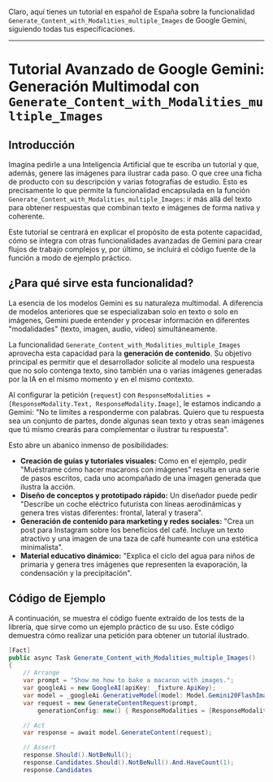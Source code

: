 Claro, aquí tienes un tutorial en español de España sobre la funcionalidad `Generate_Content_with_Modalities_multiple_Images` de Google Gemini, siguiendo todas tus especificaciones.

---

# Tutorial Avanzado de Google Gemini: Generación Multimodal con `Generate_Content_with_Modalities_multiple_Images`

## Introducción

Imagina pedirle a una Inteligencia Artificial que te escriba un tutorial y que, además, genere las imágenes para ilustrar cada paso. O que cree una ficha de producto con su descripción y varias fotografías de estudio. Esto es precisamente lo que permite la funcionalidad encapsulada en la función `Generate_Content_with_Modalities_multiple_Images`: ir más allá del texto para obtener respuestas que combinan texto e imágenes de forma nativa y coherente.

Este tutorial se centrará en explicar el propósito de esta potente capacidad, cómo se integra con otras funcionalidades avanzadas de Gemini para crear flujos de trabajo complejos y, por último, se incluirá el código fuente de la función a modo de ejemplo práctico.

## ¿Para qué sirve esta funcionalidad?

La esencia de los modelos Gemini es su naturaleza multimodal. A diferencia de modelos anteriores que se especializaban solo en texto o solo en imágenes, Gemini puede entender y procesar información en diferentes "modalidades" (texto, imagen, audio, vídeo) simultáneamente.

La funcionalidad `Generate_Content_with_Modalities_multiple_Images` aprovecha esta capacidad para la **generación de contenido**. Su objetivo principal es permitir que el desarrollador solicite al modelo una respuesta que no solo contenga texto, sino también una o varias imágenes generadas por la IA en el mismo momento y en el mismo contexto.

Al configurar la petición (`request`) con `ResponseModalities = [ResponseModality.Text, ResponseModality.Image]`, le estamos indicando a Gemini: "No te limites a responderme con palabras. Quiero que tu respuesta sea un conjunto de partes, donde algunas sean texto y otras sean imágenes que tú mismo crearás para complementar o ilustrar tu respuesta".

Esto abre un abanico inmenso de posibilidades:

*   **Creación de guías y tutoriales visuales:** Como en el ejemplo, pedir "Muéstrame cómo hacer macarons con imágenes" resulta en una serie de pasos escritos, cada uno acompañado de una imagen generada que ilustra la acción.
*   **Diseño de conceptos y prototipado rápido:** Un diseñador puede pedir "Describe un coche eléctrico futurista con líneas aerodinámicas y genera tres vistas diferentes: frontal, lateral y trasera".
*   **Generación de contenido para marketing y redes sociales:** "Crea un post para Instagram sobre los beneficios del café. Incluye un texto atractivo y una imagen de una taza de café humeante con una estética minimalista".
*   **Material educativo dinámico:** "Explica el ciclo del agua para niños de primaria y genera tres imágenes que representen la evaporación, la condensación y la precipitación".

## Código de Ejemplo

A continuación, se muestra el código fuente extraído de los tests de la librería, que sirve como un ejemplo práctico de su uso. Este código demuestra cómo realizar una petición para obtener un tutorial ilustrado.

```csharp
[Fact]
public async Task Generate_Content_with_Modalities_multiple_Images()
{
    // Arrange
    var prompt = "Show me how to bake a macaron with images.";
    var googleAi = new GoogleAI(apiKey: _fixture.ApiKey);
    var model = _googleAi.GenerativeModel(model: Model.Gemini20FlashImageGeneration);
    var request = new GenerateContentRequest(prompt,
        generationConfig: new() { ResponseModalities = [ResponseModality.Text, ResponseModality.Image] });

    // Act
    var response = await model.GenerateContent(request);

    // Assert
    response.Should().NotBeNull();
    response.Candidates.Should().NotBeNull().And.HaveCount(1);
    response.Candidates
